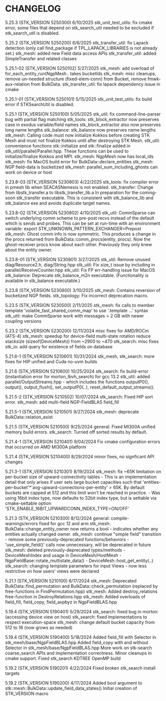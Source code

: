 # CHANGELOG

5.25.3 (STK_VERSION 5250300) 6/10/2025
  stk_unit_test_utils: fix cmake error, some files that depend on
                      stk_search_util needed to be excluded
                      if stk_search_util is disabled.

5.25.2 (STK_VERSION 5250200) 6/6/2025
  stk_transfer_util: fix Lapack detection (only call find_package
                     if TPL_LAPACK_LIBRARIES is not already set.)
  stk_mesh: added new Field data access APIs
  stk_transfer_util: added SimpleTransfer and related classes

5.25.1-02 (STK_VERSION 5250102) 5/27/2025
  stk_mesh: add overload of for_each_entity_run(NgpMesh.. takes bucketIds
  stk_mesh: misc cleanups, remove un-needed structure (fixed-elem-conn)
            from Bucket, remove fmwk-aux-relation from BulkData.
  stk_transfer_util: fix lapack dependency issue in cmake

5.25.1-01 (STK_VERSION 5250101) 5/15/2025
  stk_unit_test_utils: fix build error if STKSearchUtil is disabled.

5.25.1 (STK_VERSION 5250100) 5/05/2025
  stk_util: fix command-line-parser bug with partial flag matching
  stk_tools: stk_block_extractor now preserves case in exodus variable/field names
             stk_block_extractor also now preserves long name lengths
  stk_balance: stk_balance now preserves name lengths
  stk_mesh: Calling code must now initialize Kokkos before creating STK Mesh
            and must not finalize Kokkos until after destroying STK Mesh.
  stk_util: convenience functions stk::initialize and stk::finalize added
            in stk_util/parallel/Parallel.hpp. These functions can be used to
            initialize/finalize Kokkos and MPI.
  stk_mesh: NgpMesh now has local_ids
  stk_mesh: fix MacOS build error for BulkData::declare_entities
  stk_mesh: NGP field-data is bucketized
  stk_mesh: parallel_sum_including_ghosts can work on device or host

5.23.8-03 (STK_VERSION 5230803) 4/22/2025
  stk_tools: fix compiler error in pmesh lib when SEACASNemesis
             is not enabled.
  stk_transfer: Change from libstk_transfer.a to libstk_transfer_lib.a
                In preparation for the coming-soon stk_transfer executable.
                This is consistent with stk_balance_lib and stk_balance exe
                and avoids duplicate target names.

5.23.8-02 (STK_VERSION 5230802) 4/10/2025
  stk_util: CommSparse can switch underlying comm scheme to pre-post recvs
            instead of the default which is sends and probes. This can be
            set at run-time with an environment variable:
                export STK_UNKNOWN_PATTERN_EXCHANGER=Prepost
  stk_mesh: Ghost comm info is now symmetric. This produces a change in
            the procs returned from BulkData::comm_procs(entity, procs). Now
            the ghost-receiver procs know about each other. Previously they
            only knew about the entity owner.

5.23.8-01 (STK_VERSION 5230801) 3/27/2025
  stk_util: Remove unused diag/Resource2.h, diag/String.hpp
  stk_util: Fix size_t issue by including <cstddef> in parallel/ReceiveCounter.hpp
  stk_util: Fix FP err-handling issue for MacOS
  stk_balance: Deprecate stk_balance_m2n executable. (Functionality is available
               in stk_balance executable.)

5.23.8 (STK_VERSION 5230800) 3/10/2025
  stk_mesh: Contains reversion of bucketized NGP fields.
  stk_topology: Fix incorrect deprecation macro.

5.23.5 (STK_VERSION 5230500) 2/11/2025
  stk_mesh: fix calls to member template 'volatile_fast_shared_comm_map' to use '.template ...' syntax
  stk_util: make CommSparse work with messages > 2 GB with newer coupling versions

5.23.2 (STK_VERSION 5230200) 12/11/2024
  misc fixes for AMD/ROCm (ATS-4)
  stk_mesh: speedup for device-field multi-state rotation
            reduce stacksize (sizeof(DeviceMesh)) from ~2900 to ~470
  stk_search: misc fixes
  stk_io: add query for existence of fields on database

5.21.6-1 (STK_VERSION 5210601) 10/31/2024
  stk_mesh, stk_search: more fixes for HIP unified and Cuda no-uvm builds

5.21.6 (STK_VERSION 5210600) 10/25/2024
  stk_search: fix build-error (instantiation error for morton_lbvh_search) for gcc 13.2
  stk_util: added parallel/OutputStreams.hpp
    - which includes the functions outputP0(), output(), output_flush(), set_outputP0(..), reset_default_output_streams().

5.21.5-2 (STK_VERSION 5210502) 10/07/2024
  stk_search: Fixed HIP sort error.
  stk_mesh: add multi-field NGP-FieldBLAS field_fill

5.21.5-1 (STK_VERSION 5210501) 9/27/2024
  stk_mesh: deprecate BulkData::relation_exist

5.21.5 (STK_VERSION 5210500) 9/25/2024
   general: Fixed MI300A unified memory build errors.
   stk_search: Turned off sorted results by default.

5.21.4-1 (STK_VERSION 5210401) 9/04/2024
   Fix cmake configuration errors that occurred on AMD MI300A platform

5.21.4 (STK_VERSION 5210400) 8/29/2024
   minor fixes, no signficant API changes

5.21.3-1 (STK_VERSION 5210301) 8/19/2024
   stk_mesh: fix ~65K limitation on per-bucket size of upward-connectivity tables
    - This is an implementation detail that only arises if user sets large bucket
      capacities such that 'entities-per-bucket'*'avg-upward-connections-per-entity' > 65K.
      By default buckets are capped at 512 and this limit won't be reached in practice.
      - Was using 16bit index type, now defaults to 32bit index type, but is settable
        via cmake-settable option 'STK_ENABLE_16BIT_UPWARDCONN_INDEX_TYPE=ON/OFF'

5.21.3 (STK_VERSION 5210300) 8/12/2024
   general: compile-warnings/errors fixed for gcc 12 and arm
   stk_mesh: BulkData::change_entity_owner now returns a bool
    - indicates whether any entities actually changed owner.
   stk_mesh: continue "simple field" transition
    - remove some previously-deprecated functions/behaviors
    - 'use_simple_field()' calls now unnecessary, will be deprecated in future
   stk_mesh: deleted previously-deprecated types/methods
    - DeviceMeshIndex and usage in DeviceMesh/HostMesh
    - NgpFieldBase::rotate_multistate_data()
    - DeviceMesh::host_get_entity(..)
   stk_search: changing template parameters for input Views
    - now less restrictive on how users' views were declared

5.21.1 (STK_VERSION 5210100) 6/17/2024
   stk_mesh: Deprecated BulkData::find_permutation and BulkData::check_permutation
             (replaced by free-functions in FindPermutation.hpp)
   stk_mesh: Added destroy_relations free-function in DestroyRelations.hpp
   stk_mesh: Added overloads of field_fill, field_copy, field_axpbyz in NgpFieldBLAS.hpp

5.19.4 (STK_VERSION 5190401) 5/29/2024
   stk_search: fixed bug in morton: (accessing device view on host)
   stk_search: fixed implementations to respect execution-space
   stk_mesh: change default bucket capacity from 512 to 16 (now grows as needed)

5.19.4 (STK_VERSION 5190400) 5/18/2024
   Added field_fill with Selector in stk_mesh/base/NgpFieldBLAS.hpp
   Added field_copy with and without Selector in stk_mesh/base/NgpFieldBLAS.hpp
   More work on stk-search coarse_search APIs and implementation correctness.
   Minor cleanups in cmake support.
   Fixed stk_search KDTREE OpenMP build

5.19.2 (STK_VERSION 5190201) 4/22/2024
   Fixed broken stk_search install targets

5.19.2 (STK_VERSION 5190200) 4/17/2024
   Added bool argument to stk::mesh::BulkData::update_field_data_states()
   Initial creation of STK_VERSION macro

